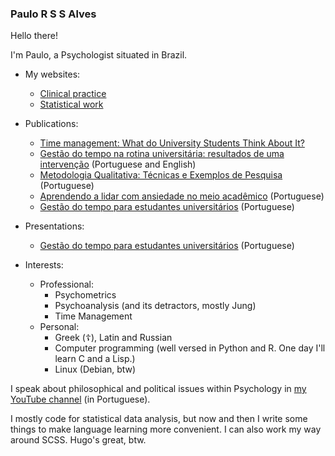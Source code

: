 ### Paulo R S S Alves

Hello there!

I'm Paulo, a Psychologist situated in Brazil.

- My websites:
  - [Clinical practice](https://www.paulorssalves.com.br)
  - [Statistical work](https://academia.paulorssalves.com.br) 

- Publications:
  - [Time management: What do University Students Think About It?](https://www.researchgate.net/publication/372038295_Time_management_what_do_University_students_think_about_it)
  - [Gestão do tempo na rotina universitária: resultados de uma intervenção](https://doi.org/10.22235/cp.v17i2.2845) (Portuguese and English)
  - [Metodologia Qualitativa: Técnicas e Exemplos de Pesquisa](https://www.livrariadavila.com.br/metodologia-qualitativa--tecnicas-e-exemplos-de-pesquisa-821134/p) (Portuguese)
  - [Aprendendo a lidar com ansiedade no meio acadêmico](https://www.researchgate.net/publication/345311858_Aprendendo_a_lidar_com_a_Ansiedade_no_Ambiente_Academico) (Portuguese)
  - [Gestão do tempo para estudantes universitários](https://www.researchgate.net/publication/347116474_Gestao_do_Tempo_para_Estudantes_Universitarios) (Portuguese)
 
- Presentations:
  - [Gestão do tempo para estudantes universitários](https://www.youtube.com/watch?v=tTk3imn5JQc) (Portuguese)

- Interests:
  - Professional:  
    - Psychometrics
    - Psychoanalysis (and its detractors, mostly Jung)
    - Time Management
  - Personal: 
    - Greek (☦️), Latin and Russian
    - Computer programming (well versed in Python and R. One day I'll learn C and a Lisp.)
    - Linux (Debian, btw)
 
I speak about philosophical and political issues within Psychology in [my YouTube channel](https://www.youtube.com/@paulorssalves) (in Portuguese).

I mostly code for statistical data analysis, but now and then I write some things to make language learning more convenient. I can also work my way around SCSS. Hugo's great, btw.
